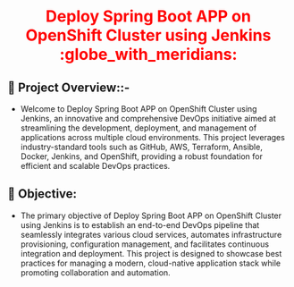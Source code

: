 <div align="center">
  <h1 style="color: red;"> Deploy Spring Boot APP on OpenShift Cluster using Jenkins :globe_with_meridians:</h1>
</div>

## :dizzy: Project Overview::-
- Welcome to Deploy Spring Boot APP on OpenShift Cluster using Jenkins, an innovative and comprehensive DevOps initiative aimed at streamlining the development, deployment, and management of applications across multiple cloud environments. This project leverages industry-standard tools such as GitHub, AWS, Terraform, Ansible, Docker, Jenkins, and OpenShift, providing a robust foundation for efficient and scalable DevOps practices.

## 🚀 Objective:

- The primary objective of Deploy Spring Boot APP on OpenShift Cluster using Jenkins is to establish an end-to-end DevOps pipeline that seamlessly integrates various cloud services, automates infrastructure provisioning, configuration management, and facilitates continuous integration and deployment. This project is designed to showcase best practices for managing a modern, cloud-native application stack while promoting collaboration and automation.
